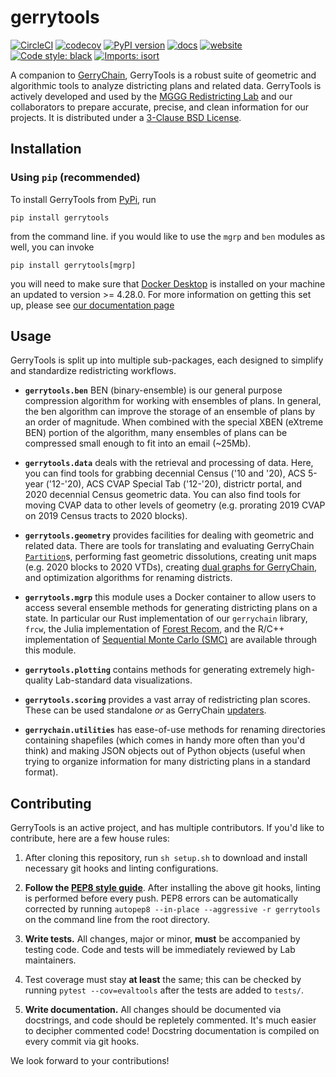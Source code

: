 
# gerrytools

[![CircleCI](https://dl.circleci.com/status-badge/img/gh/mggg/gerrytools/tree/main.svg?style=svg)](https://dl.circleci.com/status-badge/redirect/gh/mggg/gerrytools/tree/main) 
[![codecov](https://codecov.io/gh/mggg/gerrytools/branch/main/graph/badge.svg?token=O09GYF7C9X)](https://codecov.io/gh/mggg/gerrytools) 
[![PyPI version](https://badge.fury.io/py/gerrytools.svg)](https://badge.fury.io/py/gerrytools) 
[![docs](https://img.shields.io/badge/%E2%93%98-Documentation-%230099cd)](https://mggg.github.io/gerrytools/) 
[![website](https://img.shields.io/badge/%F0%9F%8C%90%20-MGGG%20Redistricting%20Lab-%230099cd)](https://mggg.org) 
[![Code style: black](https://img.shields.io/badge/code%20style-black-000000.svg)](https://github.com/psf/black) 
[![Imports: isort](https://img.shields.io/badge/%20imports-isort-%231674b1?style=flat&labelColor=ef8336)](https://pycqa.github.io/isort/)


A companion to [GerryChain](https://github.com/mggg/GerryChain), GerryTools is
a robust suite of geometric and algorithmic tools to analyze districting plans
and related data. GerryTools is actively developed and used by the
[MGGG Redistricting Lab](https://mggg.org) and our collaborators to prepare
accurate, precise, and clean information for our projects. It is distributed
under a [3-Clause BSD License](https://opensource.org/licenses/BSD-3-Clause).


## Installation

### Using `pip` (recommended)

To install GerryTools from [PyPi](https://pypi.org/project/gerrytools/), run

```console
pip install gerrytools
```

from the command line. if you would like to use the `mgrp` and `ben` modules as well,
you can invoke 

```console
pip install gerrytools[mgrp]
```

you will need to make sure that [Docker Desktop](https://www.docker.com/get-started/)
is installed on your machine an updated to version >= 4.28.0. For more information on
getting this set up, please see 
[our documentation page](https://gerrytools.readthedocs.io/en/latest/topics/docker/)

## Usage

GerryTools is split up into multiple sub-packages, each designed to simplify and
standardize redistricting workflows.

* **`gerrytools.ben`** BEN (binary-ensemble) is our general purpose compression
    algorithm for working with ensembles of plans. In general, the ben algorithm can
    improve the storage of an ensemble of plans by an order of magnitude. When combined
    with the special XBEN (eXtreme BEN) portion of the algorithm, many ensembles of
    plans can be compressed small enough to fit into an email (~25Mb).

* **`gerrytools.data`** deals with the retrieval and processing of data. Here, you can
    find tools for grabbing decennial Census ('10 and '20), ACS 5-year ('12-'20), ACS CVAP
    Special Tab ('12-'20), districtr portal, and 2020 decennial Census geometric data. You
    can also find tools for moving CVAP data to other levels of geometry (e.g. prorating
    2019 CVAP on 2019 Census tracts to 2020 blocks).

* **`gerrytools.geometry`** provides facilities for dealing with geometric and related
    data. There are tools for translating and evaluating GerryChain
    [`Partition`](https://mggg.github.io/GerryChain/api.html#module-gerrychain.partition)s, 
    performing fast geometric dissolutions, creating unit maps (e.g. 2020 blocks to
    2020 VTDs), creating 
    [dual graphs for GerryChain](https://mggg.github.io/GerryChain/api.html#adjacency-graphs),
    and optimization algorithms for renaming districts.

* **`gerrytools.mgrp`** this module uses a Docker container to allow users to access several
    ensemble methods for generating districting plans on a state. In particular our Rust
    implementation of our `gerrychain` library, `frcw`, the Julia implementation of 
    [Forest Recom](https://arxiv.org/pdf/2008.08054.pdf), and the R/C++ implementation of
    [Sequential Monte Carlo (SMC)](https://github.com/alarm-redist/redist) are available
    through this module. 

* **`gerrytools.plotting`** contains methods for generating extremely
    high-quality Lab-standard data visualizations.

* **`gerrytools.scoring`** provides a vast array of redistricting plan scores.
    These can be used standalone _or_ as GerryChain 
    [updaters](https://mggg.github.io/GerryChain/api.html#module-gerrychain.updaters).

* **`gerrychain.utilities`** has ease-of-use methods for renaming
    directories containing shapefiles (which comes in handy more often than you'd
    think) and making JSON objects out of Python objects (useful when trying to
    organize information for many districting plans in a standard format).

<!-- ### Example

GerryTools is easy to use and is designed to simplify data- and redistricting-related
workflows. For example, let's say we want to analyze Alabama's citizen voting-age
population data on 2020 Census tracts. First, we can download the geometric data
for the state using `gerrytools.data.geometry20()`:

```python
from gerrytools.data import geometry20
from us import states

# Retrieves Lab-processed and -cleaned geometry data, and writes it to file.
geometry20(states.AL, "~/project/AL-tracts.zip", geometry="tract")
```
Next, we can download cleaned citizen voting-age population (CVAP) data from the 2020 ACS special tabulation release:

```python
from gerrytools.data import cvap
from us import states

# A pandas DataFrame of 2020 CVAP data for the state of Alabama at the 2020 Census
# tract level.
data = cvap(states.AL, geometry="tract", year=2020)
data.to_csv("~/project/AL-cvap.csv")
```

Finally, we can merge the two datasets, attaching the CVAP demographic data to
the geometric data:

```python
import geopandas as gpd
import pandas as pd

# Import geometric and demographic data.
geometric = gpd.read_file("~/project/AL-tracts.zip")
demographic = pd.read_csv("~/project/AL-cvap.csv")

# Merge. Note that the DataFrames have different unique identifier columns --- this
# is intentional, and serves to differentiate datasets of varying geometric levels.
merged = geometric.merge(demographic, left_on="GEOID20", right_on="TRACT20")
```

And there we are — what once took hours of setup and parsing now takes less than a
minute. -->

## Contributing

GerryTools is an active project, and has multiple contributors. If you'd like to
contribute, here are a few house rules:

1. After cloning this repository, run `sh setup.sh` to download and install
necessary git hooks and linting configurations.

2. **Follow the [PEP8 style guide](https://peps.python.org/pep-0008/)**. After
installing the above git hooks, linting is performed before every push. PEP8 errors can be automatically corrected by running `autopep8 --in-place --aggressive -r gerrytools` on the command line from the root directory.

3. **Write tests.** All changes, major or minor, **must** be accompanied by testing
code. Code and tests will be immediately reviewed by Lab maintainers.

4. Test coverage must stay **at least** the same; this can be checked by running
`pytest --cov=evaltools` after the tests are added to `tests/`.

5. **Write documentation.** All changes should be documented via docstrings,
and code should be repletely commented. It's much easier to decipher commented
code! Docstring documentation is compiled on every commit via git hooks.

We look forward to your contributions!
